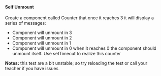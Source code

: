 #### Self Unmount

Create a component called Counter that once it reaches 3 it will display a series of messages: 
- Component will unmount in 3
- Component will unmount in 2
- Component will unmount in 1
- Component will unmount in 0
when it reaches 0 the component should unmount itself. Use setTimeout to realize this counter

**Notes:** this test are a bit unstable; so try reloading the test or call your teacher if you have issues.